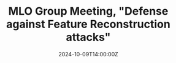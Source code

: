 ---
title: MLO Group Meeting, "Defense against Feature Reconstruction attacks"
event: MLO Group Meeting
event_url: https://www.epfl.ch/labs/mlo/

location: EPFL
address:
  street: Rte J-D. Colladon
  city: Ecublens
  region: Vaud
  postcode: '1015'
  country: Switzerland

summary: 1 hour oral talk on the Defense against Feature Reconstruction attacks.
date: '2024-10-09T14:00:00Z'
date_end: '2024-10-09T15:15:00Z'

authors: []
tags: []

#featured: false

links:
- name: Slides
  url: uploads/andrei_mlo_meeting_jast.pdf
---